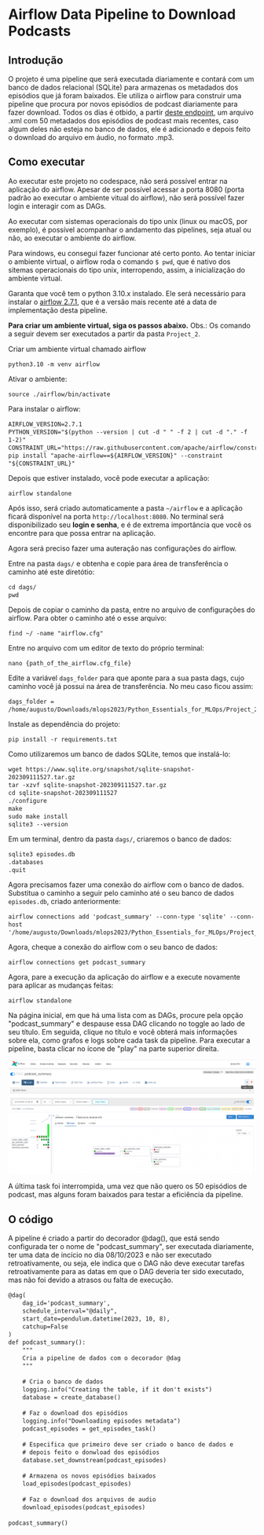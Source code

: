 # Airflow Data Pipeline to Download Podcasts

## Introdução
O projeto é uma pipeline que será executada diariamente e contará com um banco de dados relacional (SQLite) para armazenas os metadados dos episódios que já foram baixados. Ele utiliza o airflow para construir uma pipeline que procura por novos episódios de podcast diariamente para fazer download. Todos os dias é otbido, a partir [deste endpoint](https://www.marketplace.org/feed/podcast/marketplace/), um arquivo .xml com 50 metadados dos episódios de podcast mais recentes, caso algum deles não esteja no banco de dados, ele é adicionado e depois feito o download do arquivo em áudio, no formato .mp3.

## Como executar
Ao executar este projeto no codespace, não será possível entrar na aplicação do airflow. Apesar de ser possível acessar a porta 8080 (porta padrão ao executar o ambiente vitual do airflow), não será possível fazer login e interagir com as DAGs.

Ao executar com sistemas operacionais do tipo unix (linux ou macOS, por exemplo), é possível acompanhar o andamento das pipelines, seja atual ou não, ao executar o ambiente do airflow.

Para windows, eu consegui fazer funcionar até certo ponto. Ao tentar iniciar o ambiente virtual, o airflow roda o comando ``$ pwd``, que é nativo dos sitemas operacionais do tipo unix, interropendo, assim, a inicialização do ambiente virtual.

Garanta que você tem o python 3.10.x instalado. Ele será necessário para instalar o [airflow 2.7.1](https://airflow.apache.org/docs/apache-airflow/stable/release_notes.html#airflow-2-7-1-2023-09-07), que é a versão mais recente até a data de implementação desta pipeline.

<strong>Para criar um ambiente virtual, siga os passos abaixo.</strong>
Obs.: Os comando a seguir devem ser executados a partir da pasta ``Project_2``.

Criar um ambiente virtual chamado airflow
```
python3.10 -m venv airflow
```

Ativar o ambiente:
```
source ./airflow/bin/activate
```

Para instalar o airflow:
```
AIRFLOW_VERSION=2.7.1
PYTHON_VERSION="$(python --version | cut -d " " -f 2 | cut -d "." -f 1-2)"
CONSTRAINT_URL="https://raw.githubusercontent.com/apache/airflow/constraints-${AIRFLOW_VERSION}/constraints-${PYTHON_VERSION}.txt"
pip install "apache-airflow==${AIRFLOW_VERSION}" --constraint "${CONSTRAINT_URL}"
```

Depois que estiver instalado, você pode executar a aplicação:
```
airflow standalone
```

Após isso, será criado automaticamente a pasta ``~/airflow`` e a aplicação ficará disponível na porta ``http://localhost:8080``. No terminal será disponibilizado seu <strong>login e senha</strong>, e é de extrema importância que você os encontre para que possa entrar na aplicação.

Agora será preciso fazer uma auteração nas configurações do airflow.

Entre na pasta ``dags/`` e obtenha e copie para área de transferência o caminho até este diretótio:
```
cd dags/
pwd
```

Depois de copiar o caminho da pasta, entre no arquivo de configurações do airflow. Para obter o caminho até o esse arquivo:
```
find ~/ -name "airflow.cfg"
```

Entre no arquivo com um editor de texto do próprio terminal:
```
nano {path_of_the_airflow.cfg_file}
```

Edite a variável ``dags_folder`` para que aponte para a sua pasta dags, cujo caminho você já possui na área de transferência. No meu caso ficou assim:
```
dags_folder = /home/augusto/Downloads/mlops2023/Python_Essentials_for_MLOps/Project_2/dags
```

Instale as dependência do projeto:
```
pip install -r requirements.txt
```

Como utilizaremos um banco de dados SQLite, temos que instalá-lo:
```
wget https://www.sqlite.org/snapshot/sqlite-snapshot-202309111527.tar.gz
tar -xzvf sqlite-snapshot-202309111527.tar.gz
cd sqlite-snapshot-202309111527
./configure
make
sudo make install
sqlite3 --version
```

Em um terminal, dentro da pasta ``dags/``, criaremos o banco de dados:
```
sqlite3 episodes.db
.databases
.quit
```

Agora precisamos fazer uma conexão do airflow com o banco de dados. Substitua o caminho a seguir pelo caminho até o seu banco de dados ``episodes.db``, criado anteriormente:
```
airflow connections add 'podcast_summary' --conn-type 'sqlite' --conn-host '/home/augusto/Downloads/mlops2023/Python_Essentials_for_MLOps/Project_2/dags/episodes.db'
```

Agora, cheque a conexão do airflow com o seu banco de dados:
```
airflow connections get podcast_summary
```

Agora, pare a execução da aplicação do airflow e a execute novamente para aplicar as mudanças feitas:
```
airflow standalone
```

Na página inicial, em que há uma lista com as DAGs, procure pela opção "podcast_summary" e despause essa DAG clicando no toggle ao lado de seu título. Em seguida, clique no título e você obterá mais informações sobre ela, como grafos e logs sobre cada task da pipeline. Para executar a pipeline, basta clicar no ícone de "play" na parte superior direita.

![fwefgr](images/airflow.png)

A última task foi interrompida, uma vez que não quero os 50 episódios de podcast, mas alguns foram baixados para testar a eficiência da pipeline.

## O código
A pipeline é criado a partir do decorador @dag(), que está sendo configurada ter o nome de "podcast_summary", ser executada diariamente, ter uma data de incício no dia 08/10/2023 e não ser executado retroativamente, ou seja, ele indica que o DAG não deve executar tarefas retroativamente para as datas em que o DAG deveria ter sido executado, mas não foi devido a atrasos ou falta de execução.
```
@dag(
    dag_id='podcast_summary',
    schedule_interval="@daily",
    start_date=pendulum.datetime(2023, 10, 8),
    catchup=False
)
def podcast_summary():
    """
    Cria a pipeline de dados com o decorador @dag
    """

    # Cria o banco de dados
    logging.info("Creating the table, if it don't exists")
    database = create_database()

    # Faz o download dos episódios
    logging.info("Downloading episodes metadata")
    podcast_episodes = get_episodes_task()

    # Especifica que primeiro deve ser criado o banco de dados e
    # depois feito o donwload dos episódios
    database.set_downstream(podcast_episodes)

    # Armazena os novos episódios baixados
    load_episodes(podcast_episodes)

    # Faz o download dos arquivos de audio
    download_episodes(podcast_episodes)

podcast_summary()
```
